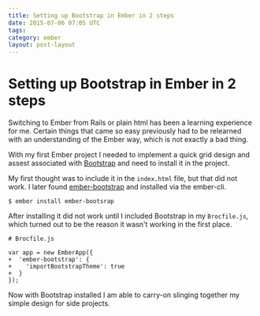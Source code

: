 ```yaml
---
title: Setting up Bootstrap in Ember in 2 steps
date: 2015-07-06 07:05 UTC
tags:
category: ember
layout: post-layout
---
```

# Setting up Bootstrap in Ember in 2 steps

Switching to Ember from Rails or plain html has been a learning
experience for me. Certain things that came so easy previously had to be
relearned with an understanding of the Ember way, which is not exactly a bad thing. 

With my first Ember project I needed to implement a quick grid design
and assest associated with [Bootstrap](https://getbootstrap.com/) and
need to install it in the project.

My first thought was to include it in the `index.html` file, but that
did not work. I later found [ember-bootstrap](https://www.npmjs.com/package/ember-bootstrap) and installed via the ember-cli.

```
$ ember install ember-bootsrap
```

After installing it did not work until I included Bootstrap in my
`Brocfile.js`, which turned out to be the reason it wasn't working in
the first place.

```
# Brocfile.js

var app = new EmberApp({
+  'ember-bootstrap': {
+    'importBootstrapTheme': true
+  }
});
```

Now with Bootstrap installed I am able to carry-on slinging together my
simple design for side projects.
